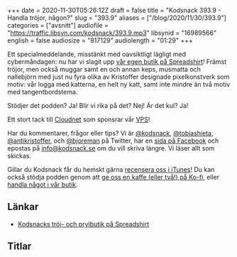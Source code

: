 +++
date = 2020-11-30T05:26:12Z
draft = false
title = "Kodsnack 393.9 - Handla tröjor, någon?"
slug = "393.9"
aliases = ["/blog/2020/11/30/393.9"]
categories = ["avsnitt"]
audiofile = "https://traffic.libsyn.com/kodsnack/393.9.mp3"
libsynid = "16989566"
english = false
audiosize = "817129"
audiolength = "01:29"
+++

Ett specialmeddelande, misstänkt med oavsiktligt lägligt med cybermåndagen: nu har vi slagit upp [vår egen butik på Spreadshirt](https://shop.spreadshirt.se/kodsnack/)! Främst tröjor, men också muggar samt en och annan keps, musmatta och nallebjörn med just nu fyra olika av Kristoffer designade pixelkonstverk  som motiv: vår logga med katterna, en helt ny katt, samt inte mindre än två motiv med tangentbordstema.

Stödjer det podden? Ja!
Blir vi rika på det? Nej!
Är det kul? Ja!

Ett stort tack till [Cloudnet](http://www.cloudnet.se) som sponsrar vår [VPS](http://en.wikipedia.org/wiki/Virtual_private_server)!

Har du kommentarer, frågor eller tips? Vi är [@kodsnack](https://www.twitter.com/kodsnack), [@tobiashieta](https://www.twitter.com/tobiashieta), [@antikristoffer](https://www.twitter.com/antikristoffer), och [@bjoreman](https://www.twitter.com/bjoreman) på Twitter, har en [sida på Facebook](https://www.facebook.com/kodsnack) och epostas på [info@kodsnack.se](mailto:info@kodsnack.se) om du vill skriva längre. Vi läser allt som skickas.

Gillar du Kodsnack får du hemskt gärna [recensera oss i iTunes](http://itunes.apple.com/se/podcast/kodsnack/id561631498?l=en)! Du kan också stödja podden genom att <a href="https://ko-fi.com/kodsnack" rel="payment">ge oss en kaffe (eller två!) på Ko-fi</a>, eller [handla något i vår butik](https://shop.spreadshirt.se/kodsnack/).

## Länkar ##
* [Kodsnacks tröj- och prylbutik på Spreadshirt](https://shop.spreadshirt.se/kodsnack/)

## Titlar ##
